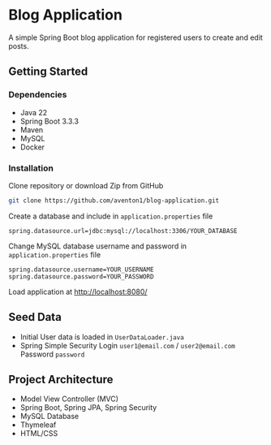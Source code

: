 # Blog Application

A simple Spring Boot blog application for registered users to create and edit posts.

## Getting Started

### Dependencies
- Java 22
- Spring Boot 3.3.3
- Maven
- MySQL
- Docker

### Installation

Clone repository or download Zip from GitHub

```bash
git clone https://github.com/aventon1/blog-application.git
```

Create a database and include in ```application.properties``` file


```
spring.datasource.url=jdbc:mysql://localhost:3306/YOUR_DATABASE
```

Change MySQL database username and password in ```application.properties``` file
```
spring.datasource.username=YOUR_USERNAME
spring.datasource.password=YOUR_PASSWORD
```

Load application at [http://localhost:8080/](http://localhost:8080/)

## Seed Data
- Initial User data is loaded in ```UserDataLoader.java```
- Spring Simple Security Login ```user1@email.com``` / ```user2@email.com``` Password ```password```

## Project Architecture
- Model View Controller (MVC)
- Spring Boot, Spring JPA, Spring Security
- MySQL Database
- Thymeleaf
- HTML/CSS
